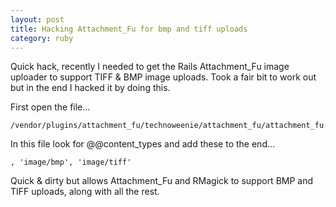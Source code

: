 ```yaml
---
layout: post
title: Hacking Attachment_Fu for bmp and tiff uploads
category: ruby
---
```


Quick hack, recently I needed to get the Rails Attachment_Fu image uploader to support TIFF & BMP image uploads.  Took a fair bit to work out but in the end I hacked it by doing this.

First open the file...

    /vendor/plugins/attachment_fu/technoweenie/attachment_fu/attachment_fu.rb

In this file look for @@content_types and add these to the end...
    
    , 'image/bmp', 'image/tiff'

Quick & dirty but allows Attachment_Fu and RMagick to support BMP and TIFF uploads, along with all the rest.
